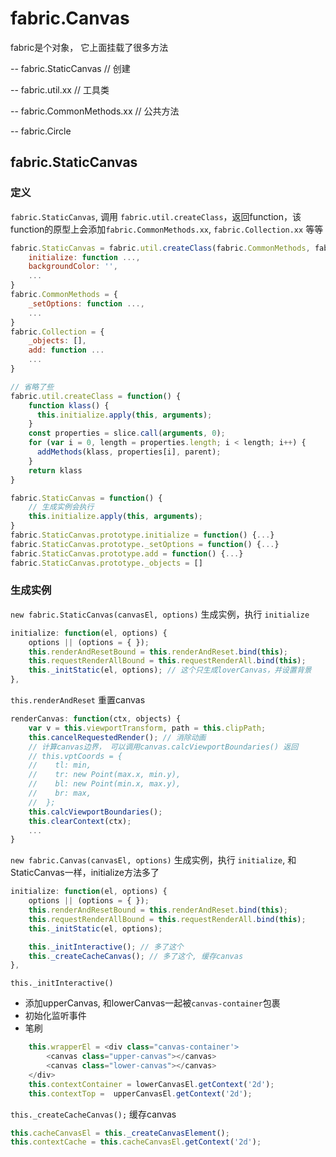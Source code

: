# fabric.Canvas


fabric是个对象， 它上面挂载了很多方法

-- fabric.StaticCanvas // 创建

-- fabric.util.xx // 工具类

-- fabric.CommonMethods.xx // 公共方法

-- fabric.Circle

## fabric.StaticCanvas

### 定义

`fabric.StaticCanvas`, 调用 `fabric.util.createClass`，返回function，该function的原型上会添加`fabric.CommonMethods.xx`, `fabric.Collection.xx` 等等

```js title="部分源代码"
fabric.StaticCanvas = fabric.util.createClass(fabric.CommonMethods, fabric.Collection, {
    initialize: function ...,
    backgroundColor: '',
    ...
}
fabric.CommonMethods = {
    _setOptions: function ...,
    ...
}
fabric.Collection = {
    _objects: [],
    add: function ...
    ...
}

// 省略了些
fabric.util.createClass = function() {
    function klass() {
      this.initialize.apply(this, arguments);
    }
    const properties = slice.call(arguments, 0);
    for (var i = 0, length = properties.length; i < length; i++) {
      addMethods(klass, properties[i], parent);
    }
    return klass
}
```

```js  title="执行后"
fabric.StaticCanvas = function() {
    // 生成实例会执行
    this.initialize.apply(this, arguments);
}
fabric.StaticCanvas.prototype.initialize = function() {...}
fabric.StaticCanvas.prototype._setOptions = function() {...}
fabric.StaticCanvas.prototype.add = function() {...}
fabric.StaticCanvas.prototype._objects = []
```

### 生成实例
`new fabric.StaticCanvas(canvasEl, options)` 生成实例，执行 `initialize`

```js title="源代码"
initialize: function(el, options) {
    options || (options = { });
    this.renderAndResetBound = this.renderAndReset.bind(this);
    this.requestRenderAllBound = this.requestRenderAll.bind(this);
    this._initStatic(el, options); // 这个只生成loverCanvas，并设置背景
},
```

`this.renderAndReset` 重置canvas

```js title="源代码"
renderCanvas: function(ctx, objects) {
    var v = this.viewportTransform, path = this.clipPath;
    this.cancelRequestedRender(); // 消除动画
    // 计算canvas边界， 可以调用canvas.calcViewportBoundaries() 返回
    // this.vptCoords = {
    //    tl: min,
    //    tr: new Point(max.x, min.y),
    //    bl: new Point(min.x, max.y),
    //    br: max,
    //  };
    this.calcViewportBoundaries(); 
    this.clearContext(ctx);
    ...
}
```

`new fabric.Canvas(canvasEl, options)` 生成实例，执行 `initialize`, 和 StaticCanvas一样，initialize方法多了

```js title="源代码"
initialize: function(el, options) {
    options || (options = { });
    this.renderAndResetBound = this.renderAndReset.bind(this);
    this.requestRenderAllBound = this.requestRenderAll.bind(this);
    this._initStatic(el, options);

    this._initInteractive(); // 多了这个
    this._createCacheCanvas(); // 多了这个, 缓存canvas
},
```
`this._initInteractive()`
- 添加upperCanvas, 和lowerCanvas一起被`canvas-container`包裹
- 初始化监听事件
- 笔刷

```js title="伪代码"
    this.wrapperEl = <div class="canvas-container'>
        <canvas class="upper-canvas"></canvas>
        <canvas class="lower-canvas"></canvas>
    </div>
    this.contextContainer = lowerCanvasEl.getContext('2d');
    this.contextTop =  upperCanvasEl.getContext('2d');

```

`this._createCacheCanvas();` 缓存canvas

```js
this.cacheCanvasEl = this._createCanvasElement();
this.contextCache = this.cacheCanvasEl.getContext('2d');
```
